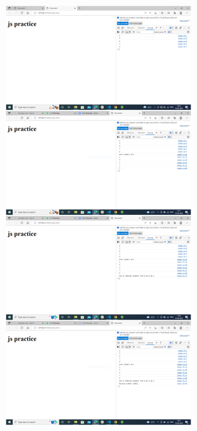 <img src="js1.PNG" alt="output">
<img src="js2.PNG" alt="output">
<img src="js3.PNG" alt="output">
<img src="js4.PNG" alt="output">